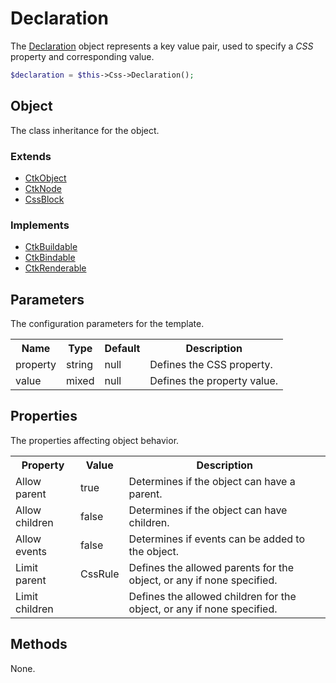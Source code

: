 Declaration
===========

The [Declaration](../../../View/Factory/Css/Objects/CssDeclaration.php) object represents a key value pair, used to specify a *CSS* property and corresponding value.

```php
$declaration = $this->Css->Declaration();
```

Object
------

The class inheritance for the object.

### Extends

* [CtkObject](../../../Lib/CtkObject.php)
* [CtkNode](../../../Lib/CtkNode.php)
* [CssBlock](../../../View/Factory/Css/Objects/CssBlock.php)

### Implements

* [CtkBuildable](../../../Lib/CtkBuildable.php)
* [CtkBindable](../../../Lib/CtkBindable.php)
* [CtkRenderable](../../../Lib/CtkRenderable.php)

Parameters
----------

The configuration parameters for the template.

<table>
	<tr>
		<th>Name</th>
		<th>Type</th>
		<th>Default</th>
		<th>Description</th>
	</tr>
	<tr>
		<td>property</td>
		<td>string</td>
		<td>null</td>
		<td>Defines the CSS property.</td>
	</tr>
	<tr>
		<td>value</td>
		<td>mixed</td>
		<td>null</td>
		<td>Defines the property value.</td>
	</tr>
</table>

Properties
----------

The properties affecting object behavior.

<table>
	<tr>
		<th>Property</th>
		<th>Value</th>
		<th>Description</th>
	</tr>
	<tr>
		<td>Allow parent</td>
		<td>true</td>
		<td>Determines if the object can have a parent.</td>
	</tr>
	<tr>
		<td>Allow children</td>
		<td>false</td>
		<td>Determines if the object can have children.</td>
	</tr>
	<tr>
		<td>Allow events</td>
		<td>false</td>
		<td>Determines if events can be added to the object.</td>
	</tr>
	<tr>
		<td>Limit parent</td>
		<td>CssRule</td>
		<td>Defines the allowed parents for the object, or any if none specified.</td>
	</tr>
	<tr>
		<td>Limit children</td>
		<td></td>
		<td>Defines the allowed children for the object, or any if none specified.</td>
	</tr>
</table>

Methods
-------

None.

